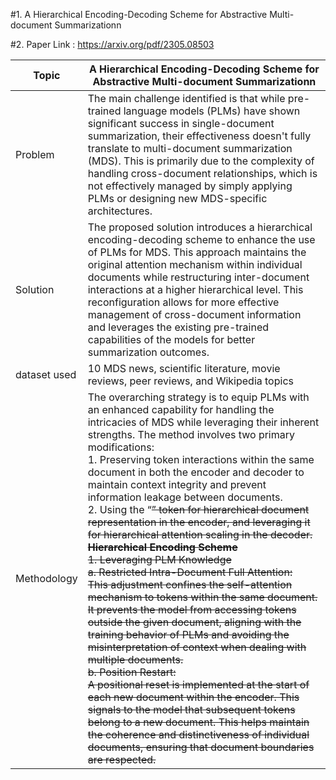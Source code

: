 #1. A Hierarchical Encoding-Decoding Scheme for Abstractive Multi-document Summarizationn

#2. Paper Link : https://arxiv.org/pdf/2305.08503

| Topic | A Hierarchical Encoding-Decoding Scheme for Abstractive Multi-document Summarizationn |
| ---------------| --------------------------- |
| Problem | The main challenge identified is that while pre-trained language models (PLMs) have shown significant success in single-document summarization, their effectiveness doesn't fully translate to multi-document summarization (MDS). This is primarily due to the complexity of handling cross-document relationships, which is not effectively managed by simply applying PLMs or designing new MDS-specific architectures. |
| Solution | The proposed solution introduces a hierarchical encoding-decoding scheme to enhance the use of PLMs for MDS. This approach maintains the original attention mechanism within individual documents while restructuring inter-document interactions at a higher hierarchical level. This reconfiguration allows for more effective management of cross-document information and leverages the existing pre-trained capabilities of the models for better summarization outcomes. | 
| dataset used | 10 MDS news,  scientific literature, movie reviews, peer reviews, and Wikipedia topics |
| Methodology |  The overarching strategy is to equip PLMs with an enhanced capability for handling the intricacies of MDS while leveraging their inherent strengths. The method involves two primary modifications: <br /> 1. Preserving token interactions within the same document in both the encoder and decoder to maintain context integrity and prevent information leakage between documents. <br /> 2. Using the “<s>” token for hierarchical document representation in the encoder, and leveraging it for hierarchical attention scaling in the decoder.<br /> <strong>  Hierarchical Encoding Scheme  </strong>  <br /> 1.  Leveraging PLM Knowledge <br /> a. Restricted Intra-Document Full Attention: <br /> This adjustment confines the self-attention mechanism to tokens within the same document. It prevents the model from accessing tokens outside the given document, aligning with the training behavior of PLMs and avoiding the misinterpretation of context when dealing with multiple documents. <br /> b. Position Restart: <br /> A positional reset is implemented at the start of each new document within the encoder. This signals to the model that subsequent tokens belong to a new document. This helps maintain the coherence and distinctiveness of individual documents, ensuring that document boundaries are respected. |